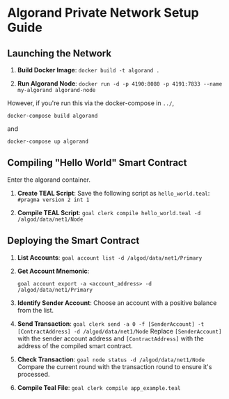 # Algorand Private Network Setup Guide

## Launching the Network

1. **Build Docker Image**:
   `docker build -t algorand .`

2. **Run Algorand Node**:
   `docker run -d -p 4190:8080 -p 4191:7833 --name my-algorand algorand-node`

However, if you're run this via the docker-compose in `../`,

`docker-compose build algorand`

and

`docker-compose up algorand`

## Compiling "Hello World" Smart Contract

Enter the algorand container.

1. **Create TEAL Script**:
   Save the following script as `hello_world.teal`:
   `#pragma version 2
   int 1`

2. **Compile TEAL Script**:
   `goal clerk compile hello_world.teal -d /algod/data/net1/Node`

## Deploying the Smart Contract

1. **List Accounts**:
   `goal account list -d /algod/data/net1/Primary`

2. **Get Account Mnemonic**:

   `goal account export -a <account_address> -d /algod/data/net1/Primary`

3. **Identify Sender Account**:
   Choose an account with a positive balance from the list.

4. **Send Transaction**:
   `goal clerk send -a 0 -f [SenderAccount] -t [ContractAddress] -d /algod/data/net1/Node`
   Replace `[SenderAccount]` with the sender account address and `[ContractAddress]` with the address of the compiled smart contract.

5. **Check Transaction**:
   `goal node status -d /algod/data/net1/Node`
   Compare the current round with the transaction round to ensure it's processed.

6. **Compile Teal File**:
   `goal clerk compile app_example.teal`

